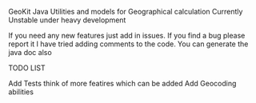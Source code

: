 GeoKit Java
Utilities and models for Geographical calculation
Currently Unstable under heavy development

If you need any new features just add in issues.
If you find a bug please report it
I have tried adding comments to the code. You can generate the java doc also

TODO LIST

Add Tests
think of more featires which can be added
Add Geocoding abilities
